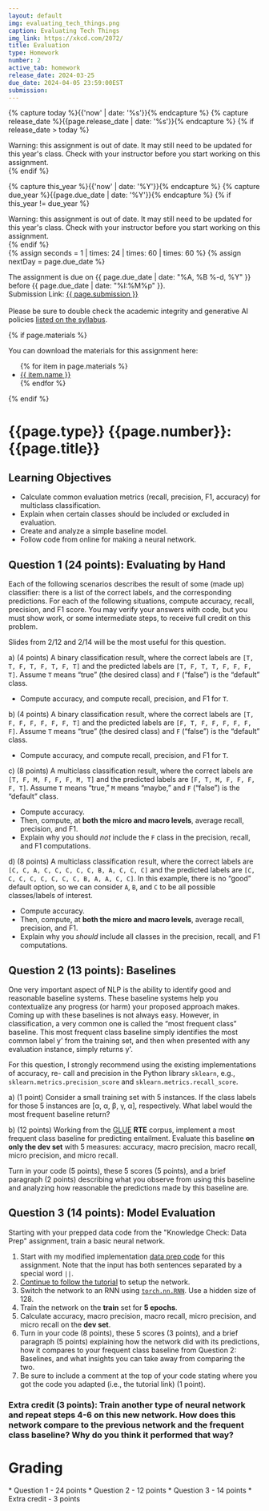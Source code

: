 ```yaml
---
layout: default
img: evaluating_tech_things.png
caption: Evaluating Tech Things
img_link: https://xkcd.com/2072/
title: Evaluation
type: Homework
number: 2
active_tab: homework
release_date: 2024-03-25
due_date: 2024-04-05 23:59:00EST
submission: 
---
```


<!-- Check whether the assignment is ready to release -->
{% capture today %}{{'now' | date: '%s'}}{% endcapture %}
{% capture release_date %}{{page.release_date | date: '%s'}}{% endcapture %}
{% if release_date > today %} 
<div class="alert alert-danger">
Warning: this assignment is out of date.  It may still need to be updated for this year's class.  Check with your instructor before you start working on this assignment.
</div>
{% endif %}
<!-- End of check whether the assignment is up to date -->


<!-- Check whether the assignment is up to date -->
{% capture this_year %}{{'now' | date: '%Y'}}{% endcapture %}
{% capture due_year %}{{page.due_date | date: '%Y'}}{% endcapture %}
{% if this_year != due_year %} 
<div class="alert alert-danger">
Warning: this assignment is out of date.  It may still need to be updated for this year's class.  Check with your instructor before you start working on this assignment.
</div>
{% endif %}
<!-- End of check whether the assignment is up to date -->


<div class="alert alert-info">
{% assign seconds = 1 | times: 24 | times: 60 | times: 60 %}
{% assign nextDay = page.due_date %}

The assignment is due on {{ page.due_date | date: "%A, %B %-d, %Y" }} before {{ page.due_date | date: "%I:%M%p" }}.
<br>
Submission Link: <a href="{{page.submission}}">{{ page.submission }}</a><br><br>
Please be sure to double check the academic integrity and generative AI policies <a href="https://laramartin.net/NLP-class/#academic-integrity">listed on the syllabus</a>.
</div>

{% if page.materials %}
<div class="alert alert-info">
You can download the materials for this assignment here:
<ul>
{% for item in page.materials %}
<li><a href="{{item.url}}">{{ item.name }}</a></li>
{% endfor %}
</ul>
</div>
{% endif %}


{{page.type}} {{page.number}}: {{page.title}}
=============================================================

## Learning Objectives
* Calculate common evaluation metrics (recall, precision, F1, accuracy) for multiclass classification.
* Explain when certain classes should be included or excluded in evaluation.
* Create and analyze a simple baseline model.
* Follow code from online for making a neural network.


## Question 1 (24 points): Evaluating by Hand

Each of the following scenarios describes the result of some (made up) classifier: there is a list of the correct labels, and the corresponding predictions. For each of
the following situations, compute accuracy, recall, precision, and F1 score. You may verify
your answers with code, but you must show work, or some intermediate steps, to receive full
credit on this problem.

Slides from 2/12 and 2/14 will be the most useful for this question.

a) (4 points) A binary classification result, where the correct labels are
`[T, T, F, T, F, T, F, T]` and the predicted labels are
`[T, F, T, T, F, F, F, T]`. Assume `T` means “true” (the desired class) and `F`
(“false”) is the “default” class. 
* Compute accuracy, and compute recall, precision, and F1 for `T`.

b) (4 points) A binary classification result, where the correct labels are
`[T, F, F, F, F, F, F, T]` and the predicted labels are
`[F, T, F, F, F, F, F, F]`. Assume `T` means “true” (the desired class) and `F`
(“false”) is the “default” class. 
* Compute accuracy, and compute recall, precision, and F1 for `T`.

c) (8 points) A multiclass classification result, where the correct labels are
`[T, F, M, F, F, F, M, T]` and the predicted labels are
`[F, T, M, F, F, F, F, T]`. Assume `T` means “true,” `M` means “maybe,” and
`F` (“false”) is the “default” class. 
* Compute accuracy. 
* Then, compute, at **both the micro and macro levels**, average recall, precision, and F1. 
* Explain why you should *not* include the `F` class in the precision, recall, and F1 computations.

d) (8 points) A multiclass classification result, where the correct labels are
`[C, C, A, C, C, C, C, C, B, A, C, C, C]` and the predicted labels are
`[C, C, C, C, C, C, C, C, B, A, A, C, C]`. In this example, there is no
“good” default option, so we can consider `A`, `B`, and `C` to be all possible classes/labels
of interest. 
* Compute accuracy. 
* Then, compute, at **both the micro and macro levels**, average recall, precision, and F1. 
* Explain why you *should* include all classes in the precision, recall, and F1 computations.

## Question 2 (13 points): Baselines

One very important aspect of NLP is the ability to identify good and reasonable
baseline systems. These baseline systems help you contextualize any progress (or harm) your
proposed approach makes. Coming up with these baselines is not always easy. However, in classification, a
very common one is called the “most frequent class” baseline. This most frequent class baseline simply identifies the most common label y' from the training set, and then when presented with any evaluation instance, simply returns y'.

For this question, I strongly recommend using the existing implementations of accuracy, re-
call and precision in the Python library `sklearn`, e.g., `sklearn.metrics.precision_score` and `sklearn.metrics.recall_score`.

a) (1 point) Consider a small training set with 5 instances. If the class labels for those 5 instances are [α, α, β, γ, α], respectively. What label would the most frequent baseline return?

b) (12 points) Working from the [GLUE](https://huggingface.co/datasets/nyu-mll/glue) **RTE** corpus, implement a most frequent class baseline for predicting entailment. Evaluate this baseline **on only the dev set** with 5 measures: accuracy, macro precision, macro recall, micro precision, and micro recall.

Turn in your code (5 points), these 5 scores (5 points), and a brief paragraph (2 points) describing what you observe from using this baseline and analyzing how reasonable the predictions made by this baseline are.


## Question 3 (14 points): Model Evaluation 
Starting with your prepped data code from the "Knowledge Check: Data Prep" assignment, train a basic neural network. 

1. Start with my modified implementation [data prep code](https://colab.research.google.com/drive/1fTakwqcG55XUxhJ48mwawqegDxYq_zj9?usp=sharing) for this assignment. Note that the input has both sentences separated by a special word `||`.
2. [Continue to follow the tutorial](https://colab.research.google.com/github/pytorch/tutorials/blob/gh-pages/_downloads/dd1c511de656ab48216de2866264b28f/deep_learning_tutorial.ipynb) to setup the network.
3. Switch the network to an RNN using [`torch.nn.RNN`](https://pytorch.org/docs/stable/generated/torch.nn.RNN.html). Use a hidden size of 128.
4. Train the network on the **train** set for **5 epochs**.
5. Calculate accuracy, macro precision, macro recall, micro precision, and micro recall on the **dev set**.
6. Turn in your code (8 points), these 5 scores (3 points), and a brief paragraph (5 points) explaining how the network did with its predictions, how it compares to your frequent class baseline from Question 2: Baselines, and what insights you can take away from comparing the two.
7. Be sure to include a comment at the top of your code stating where you got the code you adapted (i.e., the tutorial link) (1 point).

### Extra credit (3 points): Train another type of neural network and repeat steps 4-6 on this new network. How does this network compare to the previous network and the frequent class baseline? Why do you think it performed that way?


# Grading
<div class="alert alert-warning" markdown="1">
* Question 1 - 24 points
* Question 2 - 12 points
* Question 3 - 14 points
* Extra credit - 3 points
</div>
